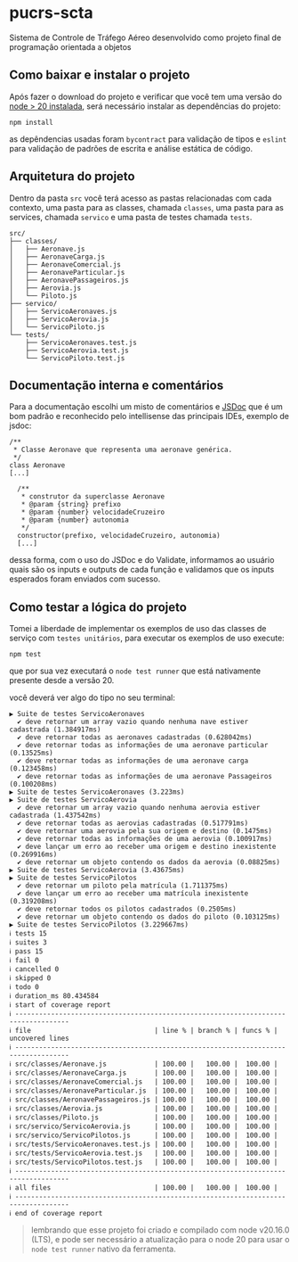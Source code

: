 # pucrs-scta
Sistema de Controle de Tráfego Aéreo desenvolvido como projeto final de programação orientada a objetos

## Como baixar e instalar o projeto

Após fazer o download do projeto e verificar que você tem uma versão do [node > 20 instalada](https://nodejs.org/en), será necessário instalar as dependências do projeto:

```
npm install
```

as depêndencias usadas foram `bycontract` para validação de tipos e `eslint` para validação de padrões de escrita e análise estática de código.

## Arquitetura do projeto

Dentro da pasta `src` você terá acesso as pastas relacionadas com cada contexto, uma pasta para as classes, chamada `classes`, uma pasta para as services, chamada `servico` e uma pasta de testes chamada `tests`.

```
src/
├── classes/
│   ├── Aeronave.js
│   ├── AeronaveCarga.js
│   ├── AeronaveComercial.js
│   ├── AeronaveParticular.js
│   ├── AeronavePassageiros.js
│   ├── Aerovia.js
│   └── Piloto.js
├── servico/
│   ├── ServicoAeronaves.js
│   ├── ServicoAerovia.js
│   └── ServicoPiloto.js
└── tests/
    ├── ServicoAeronaves.test.js
    ├── ServicoAerovia.test.js
    └── ServicoPiloto.test.js
```

## Documentação interna e comentários

Para a documentação escolhi um misto de comentários e [JSDoc](https://jsdoc.app/about-getting-started) que é um bom padrão e reconhecido pelo intellisense das principais IDEs, exemplo de jsdoc:

```
/**
 * Classe Aeronave que representa uma aeronave genérica.
 */
class Aeronave
[...]

  /**
   * construtor da superclasse Aeronave
   * @param {string} prefixo 
   * @param {number} velocidadeCruzeiro 
   * @param {number} autonomia 
   */
  constructor(prefixo, velocidadeCruzeiro, autonomia)
  [...]
```

dessa forma, com o uso do JSDoc e do Validate, informamos ao usuário quais são os inputs e outputs de cada função e validamos que os inputs esperados foram enviados com sucesso.

## Como testar a lógica do projeto

Tomei a liberdade de implementar os exemplos de uso das classes de serviço com `testes unitários`, para executar os exemplos de uso execute: 

```
npm test
```

que por sua vez executará o `node test runner` que está nativamente presente desde a versão 20.

você deverá ver algo do tipo no seu terminal:

```
▶ Suite de testes ServicoAeronaves
  ✔ deve retornar um array vazio quando nenhuma nave estiver cadastrada (1.384917ms)
  ✔ deve retornar todas as aeronaves cadastradas (0.628042ms)
  ✔ deve retornar todas as informações de uma aeronave particular (0.13525ms)
  ✔ deve retornar todas as informações de uma aeronave carga (0.123458ms)
  ✔ deve retornar todas as informações de uma aeronave Passageiros (0.100208ms)
▶ Suite de testes ServicoAeronaves (3.223ms)
▶ Suite de testes ServicoAerovia
  ✔ deve retornar um array vazio quando nenhuma aerovia estiver cadastrada (1.437542ms)
  ✔ deve retornar todas as aerovias cadastradas (0.517791ms)
  ✔ deve retornar uma aerovia pela sua origem e destino (0.1475ms)
  ✔ deve retornar todas as informações de uma aerovia (0.100917ms)
  ✔ deve lançar um erro ao receber uma origem e destino inexistente (0.269916ms)
  ✔ deve retornar um objeto contendo os dados da aerovia (0.08825ms)
▶ Suite de testes ServicoAerovia (3.43675ms)
▶ Suite de testes ServicoPilotos
  ✔ deve retornar um piloto pela matrícula (1.711375ms)
  ✔ deve lançar um erro ao receber uma matrícula inexistente (0.319208ms)
  ✔ deve retornar todos os pilotos cadastrados (0.2505ms)
  ✔ deve retornar um objeto contendo os dados do piloto (0.103125ms)
▶ Suite de testes ServicoPilotos (3.229667ms)
ℹ tests 15
ℹ suites 3
ℹ pass 15
ℹ fail 0
ℹ cancelled 0
ℹ skipped 0
ℹ todo 0
ℹ duration_ms 80.434584
ℹ start of coverage report
ℹ -----------------------------------------------------------------------------------
ℹ file                               | line % | branch % | funcs % | uncovered lines
ℹ -----------------------------------------------------------------------------------
ℹ src/classes/Aeronave.js            | 100.00 |   100.00 |  100.00 | 
ℹ src/classes/AeronaveCarga.js       | 100.00 |   100.00 |  100.00 | 
ℹ src/classes/AeronaveComercial.js   | 100.00 |   100.00 |  100.00 | 
ℹ src/classes/AeronaveParticular.js  | 100.00 |   100.00 |  100.00 | 
ℹ src/classes/AeronavePassageiros.js | 100.00 |   100.00 |  100.00 | 
ℹ src/classes/Aerovia.js             | 100.00 |   100.00 |  100.00 | 
ℹ src/classes/Piloto.js              | 100.00 |   100.00 |  100.00 | 
ℹ src/servico/ServicoAerovia.js      | 100.00 |   100.00 |  100.00 | 
ℹ src/servico/ServicoPilotos.js      | 100.00 |   100.00 |  100.00 | 
ℹ src/tests/ServicoAeronaves.test.js | 100.00 |   100.00 |  100.00 | 
ℹ src/tests/ServicoAerovia.test.js   | 100.00 |   100.00 |  100.00 | 
ℹ src/tests/ServicoPilotos.test.js   | 100.00 |   100.00 |  100.00 | 
ℹ -----------------------------------------------------------------------------------
ℹ all files                          | 100.00 |   100.00 |  100.00 |
ℹ -----------------------------------------------------------------------------------
ℹ end of coverage report
```

> lembrando que esse projeto foi criado e compilado com node v20.16.0 (LTS), e pode ser necessário a atualização para o node 20 para usar o `node test runner` nativo da ferramenta.